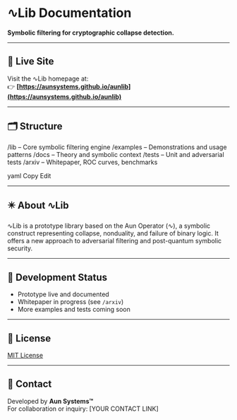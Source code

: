 # ∿Lib Documentation

**Symbolic filtering for cryptographic collapse detection.**

---

## 🔗 Live Site

Visit the ∿Lib homepage at:  
👉 **[https://aunsystems.github.io/aunlib](https://aunsystems.github.io/aunlib)**

---

## 🗂 Structure

/lib – Core symbolic filtering engine
/examples – Demonstrations and usage patterns
/docs – Theory and symbolic context
/tests – Unit and adversarial tests
/arxiv – Whitepaper, ROC curves, benchmarks

yaml
Copy
Edit

---

## ✴️ About ∿Lib

∿Lib is a prototype library based on the Aun Operator (∿), a symbolic construct representing collapse, nonduality, and failure of binary logic. It offers a new approach to adversarial filtering and post-quantum symbolic security.

---

## 🚧 Development Status

- Prototype live and documented  
- Whitepaper in progress (see `/arxiv`)  
- More examples and tests coming soon

---

## 📜 License

[MIT License](./LICENSE)

---

## 🧠 Contact

Developed by **Aun Systems™**  
For collaboration or inquiry: [YOUR CONTACT LINK]
